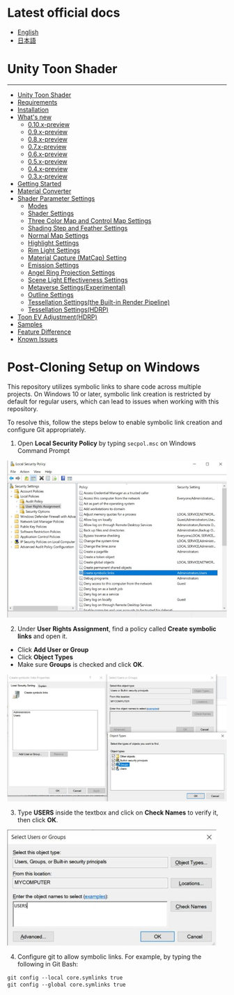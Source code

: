 ﻿# Latest official docs
- [English](https://docs.unity3d.com/Packages/com.unity.toonshader@latest)
- [日本語](https://docs.unity3d.com/ja/Packages/com.unity.toonshader@latest)

# Unity Toon Shader
---
* [Unity Toon Shader](com.unity.toonshader/Documentation~/index.md)
* [Requirements](com.unity.toonshader/Documentation~/System-Requirements.md)
* [Installation](com.unity.toonshader/Documentation~/installation.md)
* [What's new](com.unity.toonshader/Documentation~/whats-new.md)
  * [0.10.x-preview](com.unity.toonshader/Documentation~/whats-new-0.10.x.md)
  * [0.9.x-preview](com.unity.toonshader/Documentation~/whats-new-0.9.x.md)
  * [0.8.x-preview](com.unity.toonshader/Documentation~/whats-new-0.8.x.md)
  * [0.7.x-preview](com.unity.toonshader/Documentation~/whats-new-0.7.x.md)
  * [0.6.x-preview](com.unity.toonshader/Documentation~/whats-new-0.6.x.md)
  * [0.5.x-preview](com.unity.toonshader/Documentation~/whats-new-0.5.x.md)
  * [0.4.x-preview](com.unity.toonshader/Documentation~/whats-new-0.4.x.md)
  * [0.3.x-preview](com.unity.toonshader/Documentation~/whats-new-0.3.x.md)
* [Getting Started](com.unity.toonshader/Documentation~/GettingStarted.md)
* [Material Converter](com.unity.toonshader/Documentation~/MaterialConverter.md)
* [Shader Parameter Settings](com.unity.toonshader/Documentation~/Parameter-Settings.md)
  * [Modes](com.unity.toonshader/Documentation~/Modes.md)
  * [Shader Settings](com.unity.toonshader/Documentation~/Shader.md)
  * [Three Color Map and Control Map Settings](com.unity.toonshader/Documentation~/Basic.md)
  * [Shading Step and Feather Settings](com.unity.toonshader/Documentation~/ShadingStepAndFeather.md)
  * [Normal Map Settings](com.unity.toonshader/Documentation~/NormalMap.md)
  * [Highlight Settings](com.unity.toonshader/Documentation~/Highlight.md)
  * [Rim Light Settings](com.unity.toonshader/Documentation~/Rimlight.md)
  * [Material Capture (MatCap) Setting](com.unity.toonshader/Documentation~/MatCap.md)
  * [Emission Settings](com.unity.toonshader/Documentation~/Emission.md)
  * [Angel Ring Projection Settings](com.unity.toonshader/Documentation~/AngelRing.md)
  * [Scene Light Effectiveness Settings](com.unity.toonshader/Documentation~/SceneLight.md)
  * [Metaverse Settings(Experimental)](com.unity.toonshader/Documentation~/Metaverse.md)
  * [Outline Settings](com.unity.toonshader/Documentation~/Outline.md)
  * [Tessellation Settings(the Built-in Render Pipeline)](com.unity.toonshader/Documentation~/TessellationLegacy.md)
  * [Tessellation Settings(HDRP)](com.unity.toonshader/Documentation~/TessellationHDRP.md)
* [Toon EV Adjustment(HDRP)](com.unity.toonshader/Documentation~/ToonEVAdjustment.md)  
* [Samples](com.unity.toonshader/Documentation~/sample-instlation.md)
* [Feature Difference](com.unity.toonshader/Documentation~/FeatureModel_en.md)
* [Known Issues](com.unity.toonshader/Documentation~/Known-issue.md)


# Post-Cloning Setup on Windows

This repository utilizes symbolic links to share code across multiple projects. 
On Windows 10 or later, symbolic link creation is restricted by default for regular users, 
which can lead to issues when working with this repository. 

To resolve this, follow the steps below to enable symbolic link creation and configure Git appropriately.

1. Open **Local Security Policy** by typing `secpol.msc` on Windows Command Prompt

![](Images/CreateSymbolicLinks_LocalSecurityPolicy.jpg)


2. Under **User Rights Assignment**, find a policy called **Create symbolic links** and open it.
  - Click **Add User or Group**
  - Click **Object Types**
  - Make sure **Groups** is checked and click **OK**.

![](Images/CreateSymbolicLinks_Properties.jpg)

3. Type **USERS** inside the textbox and click on **Check Names** to verify it, then click **OK**.

![](Images/CreateSymbolicLinks_SelectUsers.jpg)

4. Configure git to allow symbolic links. For example, by typing the following in Git Bash:

```
git config --local core.symlinks true
git config --global core.symlinks true
```


